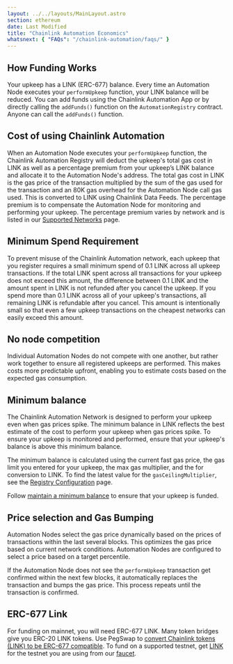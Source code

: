 ```yaml
---
layout: ../../layouts/MainLayout.astro
section: ethereum
date: Last Modified
title: "Chainlink Automation Economics"
whatsnext: { "FAQs": "/chainlink-automation/faqs/" }
---
```


## How Funding Works

Your upkeep has a LINK (ERC-677) balance. Every time an Automation Node executes your `performUpkeep` function, your LINK balance will be reduced. You can add funds using the Chainlink Automation App or by directly calling the `addFunds()` function on the `AutomationRegistry` contract. Anyone can call the `addFunds()` function.

## Cost of using Chainlink Automation

When an Automation Node executes your `performUpkeep` function, the Chainlink Automation Registry will deduct the upkeep's total gas cost in LINK as well as a percentage premium from your upkeep’s LINK balance and allocate it to the Automation Node's address. The total gas cost in LINK is the gas price of the transaction multiplied by the sum of the gas used for the transaction and an 80K gas overhead for the Automation Node call gas used. This is converted to LINK using Chainlink Data Feeds. The percentage premium is to compensate the Automation Node for monitoring and performing your upkeep. The percentage premium varies by network and is listed in our [Supported Networks](/chainlink-automation/supported-networks/#configurations) page.

## Minimum Spend Requirement

To prevent misuse of the Chainlink Automation network, each upkeep that you register requires a small minimum spend of 0.1 LINK across all upkeep transactions. If the total LINK spent across all transactions for your upkeep does not exceed this amount, the difference between 0.1 LINK and the amount spent in LINK is not refunded after you cancel the upkeep. If you spend more than 0.1 LINK across all of your upkeep's transactions, all remaining LINK is refundable after you cancel. This amount is intentionally small so that even a few upkeep transactions on the cheapest networks can easily exceed this amount.

## No node competition

Individual Automation Nodes do not compete with one another, but rather work together to ensure all registered upkeeps are performed. This makes costs more predictable upfront, enabling you to estimate costs based on the expected gas consumption.

## Minimum balance

The Chainlink Automation Network is designed to perform your upkeep even when gas prices spike. The minimum balance in LINK reflects the best estimate of the cost to perform your upkeep when gas prices spike. To ensure your upkeep is monitored and performed, ensure that your upkeep's balance is above this minimum balance.

The minimum balance is calculated using the current fast gas price, the gas limit you entered for your upkeep, the max gas multiplier, and the for conversion to LINK. To find the latest value for the `gasCeilingMultiplier`, see the [Registry Configuration](/chainlink-automation/supported-networks/#configurations) page.

Follow [maintain a minimum balance](/chainlink-automation/manage-upkeeps/#maintain-a-minimum-balance) to ensure that your upkeep is funded.

## Price selection and Gas Bumping

Automation Nodes select the gas price dynamically based on the prices of transactions within the last several blocks. This optimizes the gas price based on current network conditions. Automation Nodes are configured to select a price based on a target percentile.

If the Automation Node does not see the `performUpkeep` transaction get confirmed within the next few blocks, it automatically replaces the transaction and bumps the gas price. This process repeats until the transaction is confirmed.

## ERC-677 Link

For funding on mainnet, you will need ERC-677 LINK. Many token bridges give you ERC-20 LINK tokens. Use PegSwap to [convert Chainlink tokens (LINK) to be ERC-677 compatible](https://pegswap.chain.link/). To fund on a supported testnet, get [LINK](/resources/link-token-contracts/) for the testnet you are using from our [faucet](https://faucets.chain.link/).
